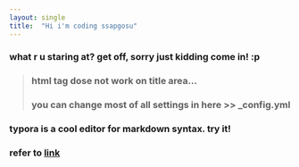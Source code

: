```yaml
---
layout: single
title:  "Hi i'm coding ssapgosu"
---
```


### what r u staring at? get off, **sorry just kidding come in!** :p
> ### html tag dose not work on title area...
  > ### you can change most of all settings in here >> _config.yml
### typora is a cool editor for markdown syntax. try it!
### refer to [link](https://www.youtube.com/watch?v=ACzFIAOsfpM, "youtube link")
